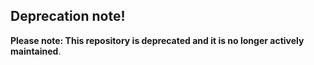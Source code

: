 ## Deprecation note!

**Please note: This repository is deprecated and it is no longer actively maintained**.

